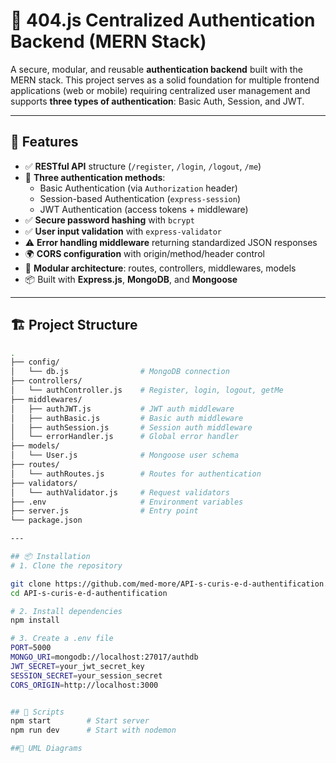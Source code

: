 # 🔐 404.js Centralized Authentication Backend (MERN Stack)

A secure, modular, and reusable **authentication backend** built with the MERN stack. This project serves as a solid foundation for multiple frontend applications (web or mobile) requiring centralized user management and supports **three types of authentication**: Basic Auth, Session, and JWT.

---

## 🚀 Features

- ✅ **RESTful API** structure (`/register`, `/login`, `/logout`, `/me`)
- 🔐 **Three authentication methods**:
  - Basic Authentication (via `Authorization` header)
  - Session-based Authentication (`express-session`)
  - JWT Authentication (access tokens + middleware)
- ✅ **Secure password hashing** with `bcrypt`
- ✅ **User input validation** with `express-validator`
- ⚠️ **Error handling middleware** returning standardized JSON responses
- 🌍 **CORS configuration** with origin/method/header control
- 🧱 **Modular architecture**: routes, controllers, middlewares, models
- 📦 Built with **Express.js**, **MongoDB**, and **Mongoose**

---

## 🏗️ Project Structure

```bash
.
├── config/
│   └── db.js                # MongoDB connection
├── controllers/
│   └── authController.js    # Register, login, logout, getMe
├── middlewares/
│   ├── authJWT.js           # JWT auth middleware
│   ├── authBasic.js         # Basic auth middleware
│   ├── authSession.js       # Session auth middleware
│   └── errorHandler.js      # Global error handler
├── models/
│   └── User.js              # Mongoose user schema
├── routes/
│   └── authRoutes.js        # Routes for authentication
├── validators/
│   └── authValidator.js     # Request validators
├── .env                     # Environment variables
├── server.js                # Entry point
└── package.json

---

## 📦 Installation
# 1. Clone the repository

git clone https://github.com/med-more/API-s-curis-e-d-authentification.git
cd API-s-curis-e-d-authentification

# 2. Install dependencies
npm install

# 3. Create a .env file
PORT=5000
MONGO_URI=mongodb://localhost:27017/authdb
JWT_SECRET=your_jwt_secret_key
SESSION_SECRET=your_session_secret
CORS_ORIGIN=http://localhost:3000


## 🧰 Scripts
npm start        # Start server
npm run dev      # Start with nodemon

##📘 UML Diagrams




